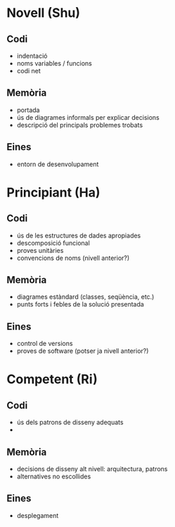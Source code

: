 # Novell (Shu)

## Codi

* indentació
* noms variables / funcions
* codi net

## Memòria

* portada
* ús de diagrames informals per explicar decisions
* descripció del principals problemes trobats

## Eines

* entorn de desenvolupament

# Principiant (Ha)

## Codi

* ús de les estructures de dades apropiades
* descomposició funcional
* proves unitàries
* convencions de noms (nivell anterior?)

## Memòria

* diagrames estàndard (classes, seqüència, etc.)
* punts forts i febles de la solució presentada

## Eines

* control de versions
* proves de software (potser ja nivell anterior?)

# Competent (Ri)

## Codi

* ús dels patrons de disseny adequats
*

## Memòria

* decisions de disseny alt nivell: arquitectura, patrons
* alternatives no escollides

## Eines

* desplegament
